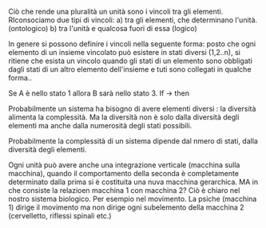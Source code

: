 Ciò che rende una pluralità un unità sono i vincoli tra gli elementi.
RIconsociamo due tipi di vincoli:
a) tra gli elementi, che determinano l'unità. (ontologico)
b) tra l'unità e qualcosa fuori di essa (logico)


In genere si possono definire  i vincoli nella seguente forma:
posto che ogni elemento di un insieme vincolato può esistere in stati diversi (1,2..n), si ritiene che esista un vincolo quando gli stati di un elemento sono obbligati dagli stati di un altro elemento dell'insieme e tuti sono collegati in qualche forma.. 

Se A è nello stato 1 allora B sarà nello stato 3. 
If -> then

Probabilmente un sistema ha bisogno di avere elementi diversi : la diversità alimenta la complessità.  Ma la diversità non è  solo dalla diversità degli elementi ma anche dalla numerosità degli stati possibili.


Probabilmente la complessità di un sistema dipende dal nmero di stati, dalla diversità degli elementi.

Ogni unità può avere anche una integrazione verticale (macchina sulla macchina), quando il comportamento della seconda è completamente determinato dalla prima  si è costituita una nuva macchina gerarchica. MA in che consiste la relazioen macchina 1 con macchina 2?
Ciò è chiaro nel nostro sistema biologico. Per esempio nel movimento. La psiche (macchina 1) dirige il movimento ma non dirige ogni subelemento della macchina 2 (cervelletto, riflessi spinali etc.)